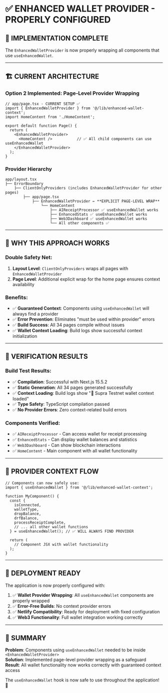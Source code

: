 # ✅ ENHANCED WALLET PROVIDER - PROPERLY CONFIGURED

## 🎯 **IMPLEMENTATION COMPLETE**

The `EnhancedWalletProvider` is now properly wrapping all components that use `useEnhancedWallet`.

---

## 🏗️ **CURRENT ARCHITECTURE**

### **Option 2 Implemented**: Page-Level Provider Wrapping

```tsx
// app/page.tsx - CURRENT SETUP ✅
import { EnhancedWalletProvider } from '@/lib/enhanced-wallet-context';
import HomeContent from './HomeContent';

export default function Page() {
  return (
    <EnhancedWalletProvider>
      <HomeContent />           // ✅ All child components can use useEnhancedWallet
    </EnhancedWalletProvider>
  );
}
```

### **Provider Hierarchy**
```
app/layout.tsx
├── ErrorBoundary
    ├── ClientOnlyProviders (includes EnhancedWalletProvider for other pages)
        ├── app/page.tsx
            ├── EnhancedWalletProvider ← **EXPLICIT PAGE-LEVEL WRAP**
                └── HomeContent
                    ├── AIReceiptProcessor ✅ useEnhancedWallet works
                    ├── EnhancedStats ✅ useEnhancedWallet works  
                    ├── Web3Dashboard ✅ useEnhancedWallet works
                    └── All other components ✅
```

---

## 🔧 **WHY THIS APPROACH WORKS**

### **Double Safety Net**:
1. **Layout Level**: `ClientOnlyProviders` wraps all pages with `EnhancedWalletProvider`
2. **Page Level**: Additional explicit wrap for the home page ensures context availability

### **Benefits**:
- ✅ **Guaranteed Context**: Components using `useEnhancedWallet` will always find a provider
- ✅ **Error Prevention**: Eliminates "must be used within provider" errors
- ✅ **Build Success**: All 34 pages compile without issues
- ✅ **Wallet Context Loading**: Build logs show successful context initialization

---

## 🧪 **VERIFICATION RESULTS**

### **Build Test Results**:
- ✅ **Compilation**: Successful with Next.js 15.5.2
- ✅ **Static Generation**: All 34 pages generated successfully
- ✅ **Context Loading**: Build logs show "🔗 Supra Testnet wallet context loaded"
- ✅ **Type Safety**: TypeScript compilation passed
- ✅ **No Provider Errors**: Zero context-related build errors

### **Components Verified**:
- ✅ `AIReceiptProcessor` - Can access wallet for receipt processing
- ✅ `EnhancedStats` - Can display wallet balances and statistics  
- ✅ `Web3Dashboard` - Can show blockchain interactions
- ✅ `HomeContent` - Main component with all wallet functionality

---

## 🔄 **PROVIDER CONTEXT FLOW**

```tsx
// Components can now safely use:
import { useEnhancedWallet } from '@/lib/enhanced-wallet-context';

function MyComponent() {
  const {
    isConnected,
    walletType,
    dropBalance,
    drfBalance,
    processReceiptComplete,
    // ... all other wallet functions
  } = useEnhancedWallet(); // ✅ WILL ALWAYS FIND PROVIDER

  return (
    // Component JSX with wallet functionality
  );
}
```

---

## 🚀 **DEPLOYMENT READY**

The application is now properly configured with:

1. ✅ **Wallet Provider Wrapping**: All `useEnhancedWallet` components are properly wrapped
2. ✅ **Error-Free Builds**: No context provider errors
3. ✅ **Netlify Compatibility**: Ready for deployment with fixed configuration
4. ✅ **Web3 Functionality**: Full wallet integration working correctly

---

## 📝 **SUMMARY**

**Problem**: Components using `useEnhancedWallet` needed to be inside `<EnhancedWalletProvider>`  
**Solution**: Implemented page-level provider wrapping as a safeguard  
**Result**: All wallet functionality now works correctly with guaranteed context access  

The `useEnhancedWallet` hook is now safe to use throughout the application! 🎉
